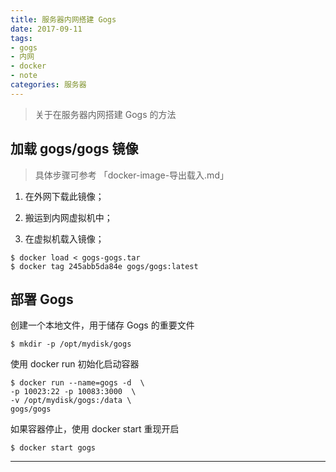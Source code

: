 ```yaml
---
title: 服务器内网搭建 Gogs
date: 2017-09-11
tags: 
- gogs
- 内网
- docker
- note
categories: 服务器
---
```


> 关于在服务器内网搭建 Gogs 的方法

<!-- more -->


## 加载 gogs/gogs 镜像
> 具体步骤可参考 「docker-image-导出载入.md」

1. 在外网下载此镜像；

1. 搬运到内网虚拟机中；

1. 在虚拟机载入镜像；
```
$ docker load < gogs-gogs.tar
$ docker tag 245abb5da84e gogs/gogs:latest
```

## 部署 Gogs

创建一个本地文件，用于储存 Gogs 的重要文件 
```
$ mkdir -p /opt/mydisk/gogs
```

使用 docker run 初始化启动容器
```
$ docker run --name=gogs -d  \
-p 10023:22 -p 10083:3000  \
-v /opt/mydisk/gogs:/data \
gogs/gogs 
```

如果容器停止，使用 docker start 重现开启
```
$ docker start gogs 

```

---
